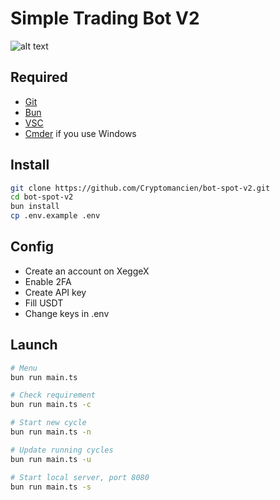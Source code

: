 # Simple Trading Bot V2

![alt text](https://pbs.twimg.com/media/GYvhSB1WcAA1Z61?format=png&name=medium "Title")

## Required

<ul>
    <li><a href="https://git-scm.com" target="_blank">Git</a></li>
    <li><a href="https://bun.sh]" target="_blank">Bun</a></li>
    <li><a href="https://code.visualstudio.com" target="_blank">VSC</a></li>
    <li><a href="https://cmder.app" target="_blank">Cmder</a> if you use Windows</li>
</ul>

## Install

``` bash
git clone https://github.com/Cryptomancien/bot-spot-v2.git
cd bot-spot-v2
bun install
cp .env.example .env
```

## Config

- Create an account on XeggeX
- Enable 2FA
- Create API key
- Fill USDT
- Change keys in .env

## Launch

``` bash
# Menu
bun run main.ts

# Check requirement
bun run main.ts -c

# Start new cycle
bun run main.ts -n

# Update running cycles
bun run main.ts -u

# Start local server, port 8080
bun run main.ts -s
```